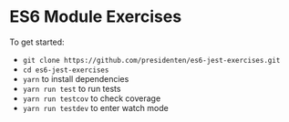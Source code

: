 # ES6 Module Exercises

To get started:
- `git clone https://github.com/presidenten/es6-jest-exercises.git`
- `cd es6-jest-exercises`
- `yarn` to install dependencies
- `yarn run test` to run tests
- `yarn run testcov` to check coverage
- `yarn run testdev` to enter watch mode
